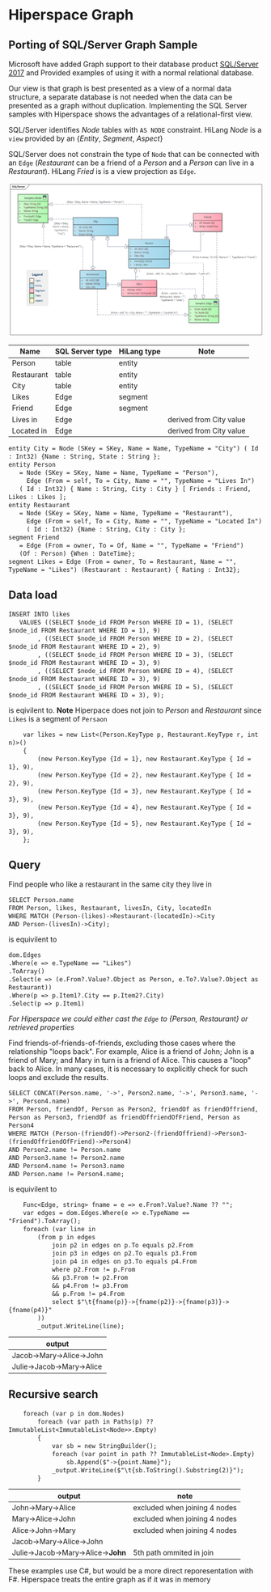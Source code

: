 ﻿# Hiperspace Graph
## Porting of SQL/Server Graph Sample 

Microsoft have added Graph support to their database product [SQL/Server 2017](https://learn.microsoft.com/en-us/sql/relational-databases/graphs/sql-graph-sample?view=sql-server-ver16) and Provided examples of using it with a normal relational database.

Our view is that graph is best presented as a view of a normal data structure, a separate database is not needed when the data can be presented as a graph without duplication.  Implementing the SQL Server samples with Hiperspace shows the advantages of a relational-first view.

SQL/Server identifies *Node* tables with `AS NODE` constraint. HiLang *Node* is a `view` provided by an {*Entity*, *Segment*, *Aspect*} 

SQL/Server does not constrain the type of `Node` that can be connected with an `Edge` (*Restaurant* can be a friend of a *Person* and a *Person* can live in a *Restaurant*). HiLang *Fried* is is a view projection as `Edge`.

![Model](Model.png "Title")

|Name |SQL Server type | HiLang type | Note |
|--|--|--|--|
|Person | table | entity|
|Restaurant | table | entity|
|City | table | entity|
| Likes | Edge | segment |
|Friend| Edge | segment |
| Lives in | Edge | |derived from City value |
| Located in | Edge || derived from City value |

 ```
 entity City = Node (SKey = SKey, Name = Name, TypeName = "City") ( Id : Int32) {Name : String, State : String };
entity Person 
	= Node (SKey = SKey, Name = Name, TypeName = "Person"), 
	  Edge (From = self, To = City, Name = "", TypeName = "Lives In") 
	( Id : Int32) { Name : String, City : City } [ Friends : Friend, Likes : Likes ]; 
entity Restaurant 
	= Node (SKey = SKey, Name = Name, TypeName = "Restaurant"),
	  Edge (From = self, To = City, Name = "", TypeName = "Located In") 
	  ( Id : Int32) {Name : String, City : City };
segment Friend 
	= Edge (From = owner, To = Of, Name = "", TypeName = "Friend")
	(Of : Person) {When : DateTime};
segment Likes = Edge (From = owner, To = Restaurant, Name = "", TypeName = "Likes") (Restaurant : Restaurant) { Rating : Int32};

 ```

 ## Data load

 ```
 INSERT INTO likes
    VALUES ((SELECT $node_id FROM Person WHERE ID = 1), (SELECT $node_id FROM Restaurant WHERE ID = 1), 9)
         , ((SELECT $node_id FROM Person WHERE ID = 2), (SELECT $node_id FROM Restaurant WHERE ID = 2), 9)
         , ((SELECT $node_id FROM Person WHERE ID = 3), (SELECT $node_id FROM Restaurant WHERE ID = 3), 9)
         , ((SELECT $node_id FROM Person WHERE ID = 4), (SELECT $node_id FROM Restaurant WHERE ID = 3), 9)
         , ((SELECT $node_id FROM Person WHERE ID = 5), (SELECT $node_id FROM Restaurant WHERE ID = 3), 9);
```
is eqivilent to. **Note** Hiperpace does not join to *Person* and *Restaurant* since `Likes` is a segment of `Persaon`
```
    var likes = new List<(Person.KeyType p, Restaurant.KeyType r, int n)>()
    {
        (new Person.KeyType {Id = 1}, new Restaurant.KeyType { Id = 1}, 9),
        (new Person.KeyType {Id = 2}, new Restaurant.KeyType { Id = 2}, 9),
        (new Person.KeyType {Id = 3}, new Restaurant.KeyType { Id = 3}, 9),
        (new Person.KeyType {Id = 4}, new Restaurant.KeyType { Id = 3}, 9),
        (new Person.KeyType {Id = 5}, new Restaurant.KeyType { Id = 3}, 9),
    };
```

## Query
Find people who like a restaurant in the same city they live in
```
SELECT Person.name
FROM Person, likes, Restaurant, livesIn, City, locatedIn
WHERE MATCH (Person-(likes)->Restaurant-(locatedIn)->City 
AND Person-(livesIn)->City);
```
is equivilent to
```
dom.Edges
.Where(e => e.TypeName == "Likes")
.ToArray()
.Select(e => (e.From?.Value?.Object as Person, e.To?.Value?.Object as Restaurant))
.Where(p => p.Item1?.City == p.Item2?.City)
.Select(p => p.Item1)
```
*For Hiperspace we could either cast the `Edge` to {Person, Restaurant} or retrieved properties* 

Find friends-of-friends-of-friends, excluding those cases where the relationship "loops back".
For example, Alice is a friend of John; John is a friend of Mary; and Mary in turn is a friend of Alice.
This causes a "loop" back to Alice. In many cases, it is necessary to explicitly check for such loops and exclude the results.
```
SELECT CONCAT(Person.name, '->', Person2.name, '->', Person3.name, '->', Person4.name)
FROM Person, friendOf, Person as Person2, friendOf as friendOffriend, Person as Person3, friendOf as friendOffriendOfFriend, Person as Person4
WHERE MATCH (Person-(friendOf)->Person2-(friendOffriend)->Person3-(friendOffriendOfFriend)->Person4)
AND Person2.name != Person.name
AND Person3.name != Person2.name
AND Person4.name != Person3.name
AND Person.name != Person4.name;
```
is equivilent to
```
    Func<Edge, string> fname = e => e.From?.Value?.Name ?? "";
    var edges = dom.Edges.Where(e => e.TypeName == "Friend").ToArray();
    foreach (var line in 
        (from p in edges
            join p2 in edges on p.To equals p2.From
            join p3 in edges on p2.To equals p3.From
            join p4 in edges on p3.To equals p4.From
            where p2.From != p.From
            && p3.From != p2.From
            && p4.From != p3.From
            && p.From != p4.From
            select $"\t{fname(p)}->{fname(p2)}->{fname(p3)}->{fname(p4)}"
        ))
        _output.WriteLine(line);
```
|output|
|-|
|Jacob->Mary->Alice->John|
|Julie->Jacob->Mary->Alice|

## Recursive search
```
    foreach (var p in dom.Nodes)
        foreach (var path in Paths(p) ?? ImmutableList<ImmutableList<Node>>.Empty)
        {
            var sb = new StringBuilder();
            foreach (var point in path ?? ImmutableList<Node>.Empty)
                sb.Append($"->{point.Name}");
            _output.WriteLine($"\t{sb.ToString().Substring(2)}");
        }

```
|output| note|
|-|-|
|John->Mary->Alice|excluded when joining 4 nodes|
|Mary->Alice->John|excluded when joining 4 nodes|
|Alice->John->Mary|excluded when joining 4 nodes|
|Jacob->Mary->Alice->John|
|Julie->Jacob->Mary->Alice->**John** |5th path ommited in join|

These examples use C#, but would be a more direct reporesentation with F#.
Hiperspace treats the entire graph as if it was in memory